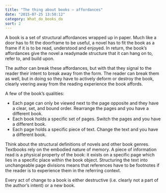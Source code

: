 ```yaml
---
title: "The thing about books – affordances"
date: "2015-07-25 13:50:12"
category: What_do_books_do
sort: 2
---
```


A book is a set of structural affordances wrapped up in paper. Much like
a door has to fit the doorframe to be useful, a novel has to fit the
book as a frame if it is to be read, understood and enjoyed. In return,
the book’s affordances give the novel a readymade structure that it can
hang on to, refer to, and build upon.

The author can break these affordances, but with that they signal to the
reader their intent to break away from the form. The reader can break
them as well, but in doing so they have to actively deform or destroy
the book, clearly veering away from the reading experience the book
affords.

A few of the book’s qualities:

-   Each page can only be viewed next to the page opposite and they have
    a clear, set, and bound order. Rearrange the pages and you have a
    different book.
-   Each book holds a specific set of pages. Switch the pages and you
    have a different book.
-   Each page holds a specific piece of text. Change the text and you
    have a different book.

Think about the structural definitions of novels and other book genres.
Textbooks rely on the embodied nature of memory. A piece of information
read is a physical property of the book: it exists on a specific page
which lies in a specific place within the book object. Structuring the
text into unchangeable page divisions means that references have to be
footnotes if the reader is to experience them in the referring context.

Every act of change to a book is either destructive (i.e. clearly not a
part of the author’s intent) or a new book.
